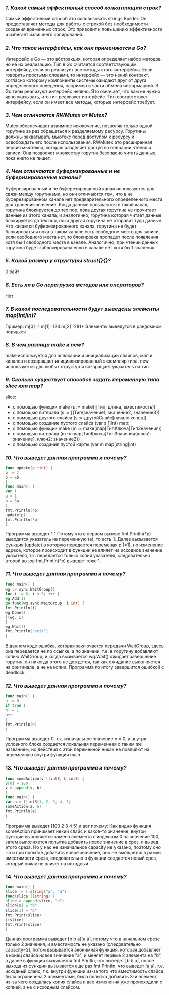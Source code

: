 ### *1. Какой самый эффективный способ конкатенации строк?*
Самый эффективный способ это использовать strings.Builder. Он предоставляет методы для работы с строкой без необходимости создания временных строк. Это приводит к повышению эффективности и избегает излишнего копирования.
### *2. Что такое интерфейсы, как они применяются в Go?*
Интерфейс в Go — это абстракция, которая определяет набор методов, но не их реализацию. Тип в Go считается соответствующим интерфейсу, если он реализует все методы этого интерфейса. Если говорить простыми словами, то интерфейс — это некий контракт, согласно которому компоненты системы ожидают друг от друга определенного поведения, например в части обмена информацией.
В Go типы реализуют интерфейс неявно. Это означает, что вам не нужно явно указывать, что тип реализует интерфейс. Тип соответствует интерфейсу, если он имеет все методы, которые интерфейс требует.
### *3. Чем отличаются RWMutex от Mutex?*
Mutex обеспечивает взаимное исключение, позволяя только одной горутине за раз обращаться к разделяемому ресурсу. Горутины должны захватывать мьютекс перед доступом к ресурсу и освобождать его после использования. 
RWMutex это расширенная версия мьютекса, которая разделяет доступ на операции чтения и записи. Она позволяет множеству горутин безопасно читать данные, пока никто не пишет.
### *4. Чем отличаются буферизированные и не буферизированные каналы?*
Буферезированный и не буферезированный канал используется для связи между горутинами, но они отличаются тем, что в не буферезированном канале нет предварительного определенного места для хранения значение. Когда данные посылаются в такой канал, горутина блокируется до тех пор, пока другая горутина не прочитает данные из этого канала, и аналогично, горутина которая читает данные блокируется до тех пор, пока другая горутина не отправит туда данные.
Что касается буферезированного канала, горутина не будет блокироваться пока в таком канале есть свободное место для записи, если свободного места нет, то блокировка пропадет после появления хотя бы 1 свободного места в канале. Аналогично, при чтении данных горутина будет заблокирована если в канале нет хотя бы 1 значения.
### *5. Какой размер у структуры struct{}{}?*
0 байт
### *6. Есть ли в Go перегрузка методов или операторов?*
Нет 
### *7. В какой последовательности будут выведены элементы map[int]int?*
Пример:
m[0]=1
m[1]=124
m[2]=281*
Элементы выведутся в рандомном порядкея 
### *8. В чем разница make и new?*
make используется для аллокации и инициализации слайсов, мап и каналов и возвращает инициализированный экземпляр типа.
new используется для любых структур и возвращает указатель на тип.
### *9. Сколько существует способов задать переменную типа slice или map?*
slice:
- с помощью функции make (s := make([]Тип, длина, вместимость))
- с помощью литерала (s := []Тип{значение1, значение2, значение3})
- с помощью другого слайса (s := другойСлайс[начало:конец])
- с помощью создание пустого слайса (var s []int)
map:
- с помощью функции make (m := make(map[ТипКлюча]ТипЗначения))
- с помощью литерала (m := map[ТипКлюча]ТипЗначения{ключ1: значение1, ключ2: значение2})
- с помощью создания пустой карты (var m map[string]int)
### *10. Что выведет данная программа и почему?*
```go
func update(p *int) {
b := 2
p = &b
}
func main() {
var (
a = 1
p = &a
)
fmt.Println(*p)
update(p)
fmt.Println(*p)
}
```
Программа выведет
1
1
Потому что в первом вызове fmt.Println(*p) выводится указатель на переменную (a), то есть 1.
Далее вызывается функция (update) в которую передается переменая p (=1), но изменение адреса, которое происходит в функции не влияет на исходное значение указателя, т.к. передается только копия указателя, следовательно второй вызов fmt.Println(*p) выведет тоже 1.
### *11. Что выведет данная программа и почему?*
```go
func main() {
wg := sync.WaitGroup{}
for i := 0; i < 5; i++ {
wg.Add(1)
go func(wg sync.WaitGroup, i int) {
fmt.Println(i)
wg.Done()
}(wg, i)
}
wg.Wait()
fmt.Println("exit")
}
```
В данном коде ошибка, которая заключается передачи WaitGroup, здесь она передается не по ссылке, а по значени, т.е. в горутину добавляют копию WaitGroup, и когда вызывается wg.Wait() ожидает завершение горутин, он никогда этого не дождется, так как ожидание выполняется на оригинале, а не на копии. Программа по итогу завершится ошибкой с deadlock.
### *12. Что выведет данная программа и почему?*
```go
func main() {
n := 0
if true {
n := 1
n++
}
fmt.Println(n)
}
```
Программа выведет 0, т.к. изначальное значение n = 0, а внутри условного блока создается локальная переменная с таким же названием, но действия с этой переменной никак не повлияют на переменную внутри функции main.
### 13. *Что выведет данная программа и почему?*
```go
func someAction(v []int8, b int8) {
v[0] = 100
v = append(v, b)
}
func main() {
var a = []int8{1, 2, 3, 4, 5}
someAction(a, 6)
fmt.Println(a)
}
```
Программа выведет [100 2 3 4 5] и вот почему:
Как видно функция someAction принимает некий слайс и какое-то значение, внутри функции выполняется замена элемента с индексом 0 на значение 100, затем выполняется попытка добавить новое значение в срез, и вывод этого среза. Но у нас не изначальное capacity не указано, поэтому оно =5 и при попытке добавить новое значение, оно не вмещается в рамки вместимости среза, следовательно в функции создается новый срез, который никак не влияет на исходный.
### 14. *Что выведет данная программа и почему?*
```go
func main() {
slice := []string{"a", "a"}
func(slice []string) {
slice = append(slice, "a")
slice[0] = "b"
slice[1] = "b"
fmt.Print(slice)
}(slice)
fmt.Print(slice)
}
```
Данная программа выведет [b b a][a a], потому что в начальном срезе только 2 значения, и вместимость не указано (следовательно capacity=2), потом вызывается анонимная функция, которая добавляет в конец слайса новое значение "а", и меняет первые 2 элемента на "b", а далее в функции вызывается fmt.Println, что выведет [b b a], после выхода из функции вызывается еще раз fmt.Println, что выведет [a a], т.е. исходный слайс, т.к. внутри функции из-за того что вместимость слайса была ограничена 2 элементами, была попытка добавить 3-й элемент, из-за чего создалась копия слайса и все изменения уже происходили с копией, а не с исходным слайсом.
